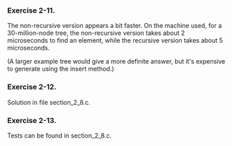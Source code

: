 ### Exercise 2-11.

The non-recursive version appears a bit faster. On the machine used, for a 30-million-node tree, the non-recursive version takes about 2 microseconds to find an element, while the recursive version takes about 5 microseconds. 

(A larger example tree would give a more definite answer, but it's expensive to generate using the insert method.)



### Exercise 2-12.

Solution in file section_2_8.c.



### Exercise 2-13.

Tests can be found in section_2_8.c.
